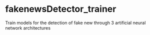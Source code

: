 # fakenewsDetector_trainer
Train models for the detection of fake new through 3 artificial neural network architectures
